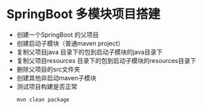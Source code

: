 # SpringBoot 多模块项目搭建
- 创建一个SpringBoot 的父项目
- 创建启动子模块（普通maven project）
- 复制父项目java 目录下的包到启动子模块的java目录下
- 复制父项目resources 目录下的包到启动子模块的resources目录下
- 删除父项目的src文件夹
- 创建其他非启动maven子模块
- 测试项目构建是否正常
    ```
    mvn clean package
    ```